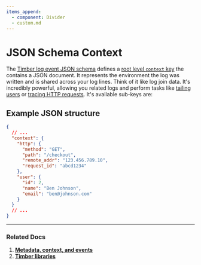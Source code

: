 ```yaml
---
items_append:
  - component: Divider
  - custom.md
---
```

# JSON Schema Context

The [Timber log event JSON schema](https://github.com/timberio/log-event-json-schema) defines a [root level `context` key](https://github.com/timberio/log-event-json-schema/blob/master/schema.json#L41) the contains a JSON document. It represents the environment the log was written and is shared across your log lines. Think of it like log join data. It's incredibly powerful, allowing you related logs and perform tasks like [tailing users](/app/console/tail-a-user) or [tracing HTTP requests](/app/console/trace-http-requests). It's available sub-keys are:

## Example JSON structure

```json
{
  // ...
  "context": {
    "http": {
      "method": "GET",
      "path": "/checkout",
      "remote_addr": "123.456.789.10",
      "request_id": "abcd1234"
    },
    "user": {
      "id": 2,
      "name": "Ben Johnson",
      "email": "ben@johnson.com"
    }
  }
  // ...
}
```

---

### Related Docs

1. [**Metadata, context, and events**](/concepts/metadata-context-and-events)
2. [**Timber libraries**](/languages)
